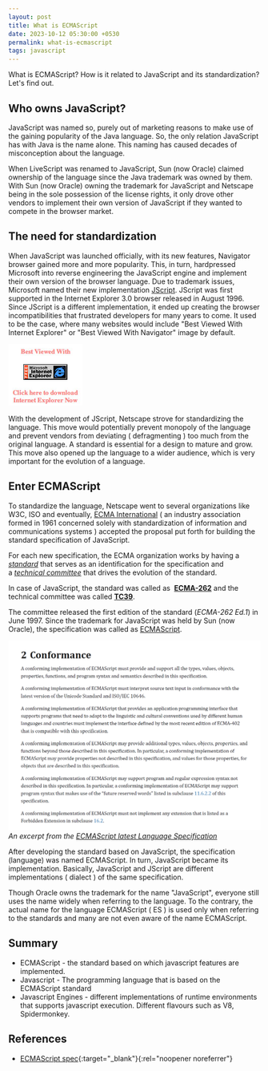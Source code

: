 ```yaml
---
layout: post
title: What is ECMAScript
date: 2023-10-12 05:30:00 +0530
permalink: what-is-ecmascript
tags: javascript
---
```


What is ECMAScript? How is it related to JavaScript and its standardization? Let's find out.

## Who owns JavaScript?

JavaScript was named so, purely out of marketing reasons to make use of the gaining popularity of the Java language. So, the only relation JavaScript has with Java is the name alone. This naming has caused decades of misconception about the language.

When LiveScript was renamed to JavaScript, Sun (now Oracle) claimed ownership of the language since the Java trademark was owned by them. With Sun (now Oracle) owning the trademark for JavaScript and Netscape being in the sole possession of the license rights, it only drove other vendors to implement their own version of JavaScript if they wanted to compete in the browser market.

## The need for standardization

When JavaScript was launched officially, with its new features, Navigator browser gained more and more popularity. This, in turn, hardpressed Microsoft into reverse engineering the JavaScript engine and implement their own version of the browser language. Due to trademark issues, Microsoft named their new implementation <a title="JScript" href="https://en.wikipedia.org/wiki/JScript" target="_blank" rel="nofollow noopener">JScript</a>. JScript was first supported in the Internet Explorer 3.0 browser released in August 1996. Since JScript is a different implementation, it ended up creating the browser incompatibilities that frustrated developers for many years to come. It used to be the case, where many websites would include "Best Viewed With Internet Explorer" or "Best Viewed With Navigator" image by default.

![Best Viewed in IE](/assets/images/best-viewed-in-ie.jpg)

With the development of JScript, Netscape strove for standardizing the language. This move would potentially prevent monopoly of the language and prevent vendors from deviating ( defragmenting ) too much from the original language. A standard is essential for a design to mature and grow.  This move also opened up the language to a wider audience, which is very important for the evolution of a language.

## Enter ECMAScript

To standardize the language, Netscape went to several organizations like W3C, ISO and eventually, <a title="ECMA" href="http://www.ecma-international.org/" rel="nofollow noopener" target="_blank"> ECMA International</a> ( an industry association formed in 1961 concerned solely with standardization of information and communications systems ) accepted the proposal put forth for building the standard specification of JavaScript.

For each new specification, the ECMA organization works by having a <em><a title="ECMA standard" href="https://tc39.es/ecma262/" target="_blank" rel="nofollow noopener">standard</a> </em>that serves as an identification for the specification and a <em><a title="ECMA Technical Committie" href="https://www.ecma-international.org/technical-committees/" target="_blank" rel="nofollow noopener">technical committee</a></em> that drives the evolution of the standard.

In case of JavaScript, the standard was called as 
<a title="ECMA-262" href="https://www.ecma-international.org/publications-and-standards/standards/ecma-262/" target="_blank" rel="nofollow noopener">**ECMA-262**</a>
and the technical committee was called
<a title="TC39" href="https://github.com/orgs/tc39/people" rel="nofollow noopener" target="_blank">**TC39**</a>.

The committee released the first edition of the standard (_ECMA-262 Ed.1_) in June 1997. Since the trademark for JavaScript was held by Sun (now Oracle), the specification was called as <a title="ECMAScript" href="https://en.wikipedia.org/wiki/ECMAScript" target="_blank" rel="nofollow">ECMAScript</a>.

![An Excerpt fromm language specification](/assets/images/ecma-262-conformance.png)
_An excerpt from the <a href="https://tc39.es/ecma262/#sec-conformance" target="_blank" rel="nofollow noopener"  target="_blank">ECMAScript latest Language Specification</a>_

After developing the standard based on JavaScript, the specification (language) was named ECMAScript. In turn, JavaScript became its implementation. Basically, JavaScript and JScript are different implementations ( dialect ) of the same specification.

Though Oracle owns the trademark for the name "JavaScript", everyone still uses the name widely when referring to the language. To the contrary, the actual name for the language ECMAScript ( ES ) is used only when referring to the standards and many are not even aware of the name ECMAScript.

## Summary

- ECMAScript - the standard based on which javascript features are implemented.
- Javascript - The programming language that is based on the ECMAScript standard
- Javascript Engines - different implementations of runtime environments that supports javascript execution. Different flavours such as V8, Spidermonkey.

## References

- [ECMAScript spec](https://tc39.es/ecma262/){:target="_blank"}{:rel="noopener noreferrer"}